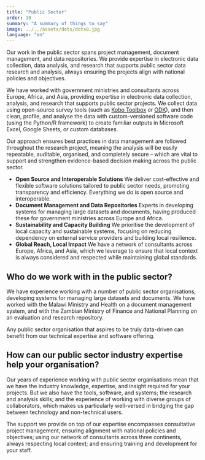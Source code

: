 ```yaml
---
title: "Public Sector"
order: 10
summary: "A summary of things to say"
image: ../../assets/dots/dots8.jpg
language: "en"
---
```


Our work in the public sector spans project management, document management, and data repositories. We provide expertise in electronic data collection, data analysis, and research that supports public sector data research and analysis, always ensuring the projects align with national policies and objectives.

We have worked with government ministries and consultants across Europe, Africa, and Asia, providing expertise in electronic data collection, analysis, and research that supports public sector projects. We collect data using open-source survey tools (such as [Kobo Toolbox](https://www.kobotoolbox.org/) or [ODK](getodk.org)), and then clean, profile, and analyse the data with custom-versioned software code (using the Python/R framework) to create familiar outputs in Microsoft Excel, Google Sheets, or custom databases.

Our approach ensures best practices in data management are followed throughout the research project, meaning the analysis will be easily repeatable, auditable, organised, and completely secure – which are vital to support and strengthen evidence-based decision making across the public sector.

- **Open Source and Interoperable Solutions** We deliver cost-effective and flexible software solutions tailored to public sector needs, promoting transparency and efficiency. Everything we do is open source and interoperable.
- **Document Management and Data Repositories** Experts in developing systems for managing large datasets and documents, having produced these for government ministries across Europe and Africa.
- **Sustainability and Capacity Building** We prioritise the development of local capacity and sustainable systems, focusing on reducing dependency on external service providers and building local resilience.
- **Global Reach, Local Impact** We have a network of consultants across Europe, Africa, and Asia, which we leverage to ensure that local context is always considered and respected while maintaining global standards.

## Who do we work with in the public sector?

We have experience working with a number of public sector organisations, developing systems for managing large datasets and documents. We have worked with the Malawi Ministry and Health on a document management system, and with the Zambian Ministry of Finance and National Planning on an evaluation and research repository.

Any public sector organisation that aspires to be truly data-driven can benefit from our technical expertise and software offering.

## How can our public sector industry expertise help your organisation?

Our years of experience working with public sector organisations mean that we have the industry knowledge, expertise, and insight required for your projects. But we also have the tools, software, and systems; the research and analysis skills; and the experience of working with diverse groups of collaborators, which makes us particularly well-versed in bridging the gap between technology and non-technical users.

The support we provide on top of our expertise encompasses consultative project management, ensuring alignment with national policies and objectives; using our network of consultants across three continents, always respecting local context; and ensuring training and development for your staff.
